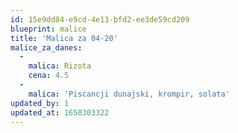 ```yaml
---
id: 15e9dd84-e9cd-4e13-bfd2-ee3de59cd209
blueprint: malice
title: 'Malica za 04-20'
malice_za_danes:
  -
    malica: Rizota
    cena: 4.5
  -
    malica: 'Piscancji dunajski, krompir, solata'
updated_by: 1
updated_at: 1650303322
---
```

